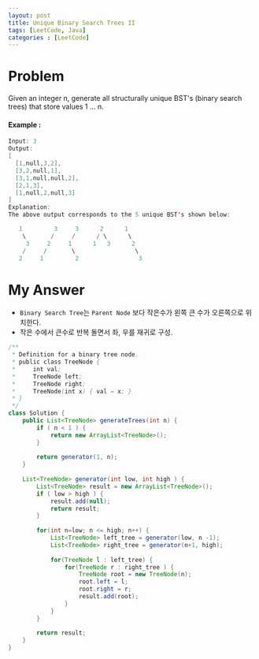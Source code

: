 ```yaml
---
layout: post
title: Unique Binary Search Trees II
tags: [LeetCode, Java]
categories : [LeetCode]
---
```


# Problem

Given an integer n, generate all structurally unique BST's (binary search trees) that store values 1 ... n.

#### Example :

```swift
Input: 3
Output:
[
  [1,null,3,2],
  [3,2,null,1],
  [3,1,null,null,2],
  [2,1,3],
  [1,null,2,null,3]
]
Explanation:
The above output corresponds to the 5 unique BST's shown below:

   1         3     3      2      1
    \       /     /      / \      \
     3     2     1      1   3      2
    /     /       \                 \
   2     1         2                 3
```

# My Answer

* `Binary Search Tree`는 `Parent Node` 보다 작은수가 왼쪽 큰 수가 오른쪽으로 위치한다.
* 작은 수에서 큰수로 반복 돌면서 좌, 우를 재귀로 구성.
  
```java
/**
 * Definition for a binary tree node.
 * public class TreeNode {
 *     int val;
 *     TreeNode left;
 *     TreeNode right;
 *     TreeNode(int x) { val = x; }
 * }
 */
class Solution {
    public List<TreeNode> generateTrees(int n) {
        if ( n < 1 ) {
            return new ArrayList<TreeNode>();
        }
        
        return generator(1, n);
    }
    
    List<TreeNode> generator(int low, int high ) {
        List<TreeNode> result = new ArrayList<TreeNode>();
        if ( low > high ) {            
            result.add(null);
            return result;
        }
        
        for(int n=low; n <= high; n++) {
            List<TreeNode> left_tree = generator(low, n -1);
            List<TreeNode> right_tree = generator(n+1, high);
            
            for(TreeNode l : left_tree) {
                for(TreeNode r : right_tree ) {
                    TreeNode root = new TreeNode(n);
                    root.left = l;
                    root.right = r;
                    result.add(root);
                }
            }
        }
        
        return result;
    }
}
```

